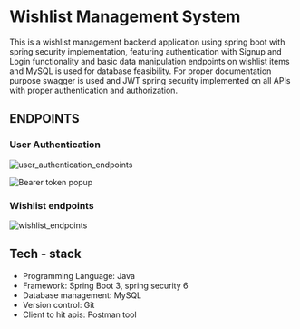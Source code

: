 # Wishlist Management System
This is a wishlist management backend application using spring boot with spring security implementation, featuring authentication with Signup and Login functionality and basic data manipulation endpoints on wishlist items and 
MySQL is used for database feasibility. For proper documentation purpose swagger is used and JWT spring security implemented on all APIs with proper authentication and authorization.

## ENDPOINTS
### User Authentication
![user_authentication_endpoints](https://github.com/kiranchandusaragadam/Wishlist_Management_System/assets/110031953/89a00e21-1e4e-4b74-b1f3-86d1bf42e155)

![Bearer token popup](https://github.com/kiranchandusaragadam/Wishlist_Management_System/assets/110031953/d3377a52-48b3-4042-bdca-58d71a65a80e)

### Wishlist endpoints
![wishlist_endpoints](https://github.com/kiranchandusaragadam/Wishlist_Management_System/assets/110031953/1a3ac6d8-deb0-4364-ab2b-da1934393f73)

## Tech - stack
- Programming Language: Java
- Framework: Spring Boot 3, spring security 6
- Database management: MySQL
- Version control: Git
- Client to hit apis: Postman tool
